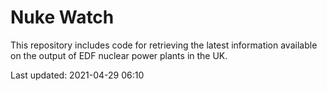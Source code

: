 # Nuke Watch

This repository includes code for retrieving the latest information available on the output of EDF nuclear power plants in the UK.

Last updated: 2021-04-29 06:10